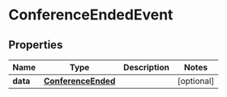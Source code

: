 

# ConferenceEndedEvent


## Properties

Name | Type | Description | Notes
------------ | ------------- | ------------- | -------------
**data** | [**ConferenceEnded**](ConferenceEnded.md) |  |  [optional]



